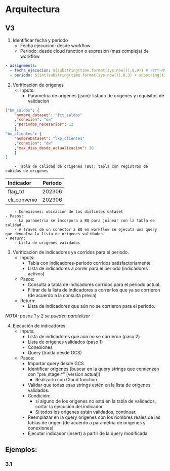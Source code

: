 # Arquitectura

## V3

1. Identificar fecha y periodo
	- Fecha ejecucion: desde workflow
	- Periodo: desde cloud function o expresion (mas compleja) de workflow	

``` yaml
- assignments:
  - fecha_ejecucion: ${substring(time.format(sys.now()),0,9)} # YYYY-MM-DD
  - periodo: ${int(substring(time.format(sys.now()),0,3) + substring(time.format(sys.now()),5,6))} # YYYYMM
```

2. Verificación de origenes
	- Inputs:
		- Parametria de origenes (json): listado de origenes y requisitos de validacion
``` json
["bm_saldos": {
	"nombre_dataset": "fct_saldos"
	,"conexion": "dw"
	,"periodos_necesarios": 12
	},
"bm_clientes": { 
	"nombreDataset": "lkp_clientes"
	,"conexion": "dw"
	,"max_dias_desde_actualizacion": 30
	}
]
```

		- Tabla de calidad de origenes (BQ): tabla con registros de subidas de origenes

| Indicador | Periodo |
| :-  | :-: |
| flag_td | 202306 |
| cli_convenio | 202306 |


		- Conexiones: ubicación de los distintos dataset
	- Pasos:
		- La parametria se incorpora a BQ para joinear con la tabla de calidad.
		- A través de un conector a BQ en workflow se ejecuta una query que devuelva la lista de origenes validados.
	- Return:
		- Lista de origenes validados

3. Verificación de indicadores ya corridos para el periodo.
	- Inputs:
		- Tabla con indicadores-periodo corridos satisfactoriamente
		- Lista de indicadores a correr para el periodo (indicadores activos)
	- Pasos:
		- Consulta a tabla de indicadores corridos para el periodo actual.
		- Filtrar de la lista de indicadores a correr los que ya se corrieron (de acuerdo a la consulta previa)
	- Return:
		- Lista de indicadores que aún no se corrieron para el periodo.

*NOTA: pasos 1 y 2 se pueden paralelizar*

4. Ejecución de indicadores
	- Inputs:
		- Lista de indicadores que aún no se corrieron (paso 2)
		- Lista de origenes validados (paso 1)
		- Conexiones
		- Query (traida desde GCS)
	- Pasos:
		- Importar query desde GCS
		- Identificar origenes (buscar en la query strings que comienzen con "pre_stage.*" [version actual])
			- Realizarlo con Cloud function
		- Validar que todas esas strings estén en la lista de origenes validados.
		- Condición: 
			- si alguno de los origenes no está en la tabla de validados, cortar la ejecución del indicador
			- Si todos los origenes están validados, continuar.
		- Reemplazar en la query origenes con los nombres reales de las tablas de origen 
		(de acuerdo a parametria de origenes y conexiones)
 		- Ejecutar indicador (insert) a partir de la query modificada


## Ejemplos:

### 3.1


